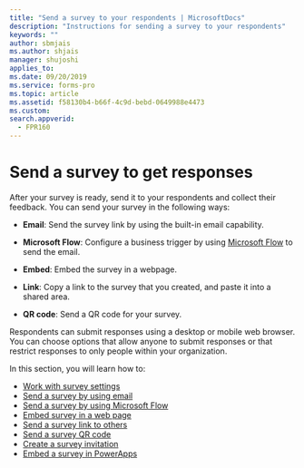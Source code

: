 ```yaml
---
title: "Send a survey to your respondents | MicrosoftDocs"
description: "Instructions for sending a survey to your respondents"
keywords: ""
author: sbmjais
ms.author: shjais
manager: shujoshi
applies_to: 
ms.date: 09/20/2019
ms.service: forms-pro
ms.topic: article
ms.assetid: f58130b4-b66f-4c9d-bebd-0649988e4473
ms.custom: 
search.appverid:
  - FPR160
---
```


# Send a survey to get responses



After your survey is ready, send it to your respondents and collect their feedback. You can send your survey in the following ways:

- **Email**: Send the survey link by using the built-in email capability.

- **Microsoft Flow**: Configure a business trigger by using [Microsoft Flow](https://flow.microsoft.com/) to send the email.  

- **Embed**: Embed the survey in a webpage.

- **Link**: Copy a link to the survey that you created, and paste it into a shared area.

- **QR code**: Send a QR code for your survey.

Respondents can submit responses using a desktop or mobile web browser. You can choose options that allow anyone to submit responses or that restrict responses to only people within your organization.

In this section, you will learn how to:

- [Work with survey settings](invite-settings.md)
- [Send a survey by using email](send-survey-email.md)  
- [Send a survey by using Microsoft Flow](send-survey-microsoft-flow.md)  
- [Embed survey in a web page](embed-web-page.md)  
- [Send a survey link to others](send-survey-link.md)  
- [Send a survey QR code](send-survey-qrcode.md)  
- [Create a survey invitation](create-survey-invite.md)
- [Embed a survey in PowerApps](embed-survey-powerapps.md)

